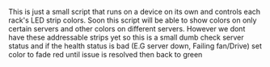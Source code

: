 This is just a small script that runs on a device on its own and controls each rack's LED strip colors. Soon this script will be able to show colors on only certain servers and other colors on different servers. However we dont have these addressable strips yet so this is a small dumb check server status and if the health status is bad (E.G server down, Failing fan/Drive) set color to fade red until issue is resolved then back to green
